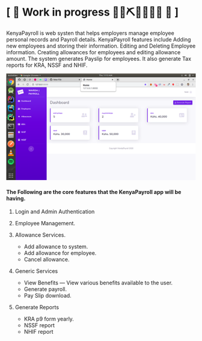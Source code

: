 # \[ 🚧 Work in progress 👷‍♀️⛏👷🔧️👷🔧 🚧 \] 

KenyaPayroll is web systen that helps employers manage employee personal records and Payroll details. KenyaPayroll features include Adding new employees and storing their information. Editing and Deleting Employee information. Creating allowances for employees and editing allowance amount. The system generates Payslip for employees. It also generate Tax reports for KRA, NSSF and NHIF.

![Payroll System](/images/screenshot.png)

#### The Following are the core features that the KenyaPayroll app will be having.
  
  1. Login and Admin Authentication
  
  2. Employee Management.

  3. Allowance Services.

     * Add allowance to system.
     * Add allowance for employee.
     * Cancel allowance.

  4. Generic Services
      * View Benefits — View various benefits available to the user.
      * Generate payroll.
      * Pay Slip download.

  5. Generate Reports
      * KRA p9 form yearly.
      * NSSF report
      * NHIF report
